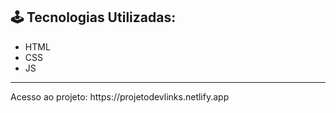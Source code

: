<h2> 🕹️ Tecnologias Utilizadas: </h2>
<ul>
<li>HTML</li>
<li>CSS</li>
<li>JS</li>
</ul>

<hr>

<p>Acesso ao projeto: https://projetodevlinks.netlify.app</p>
